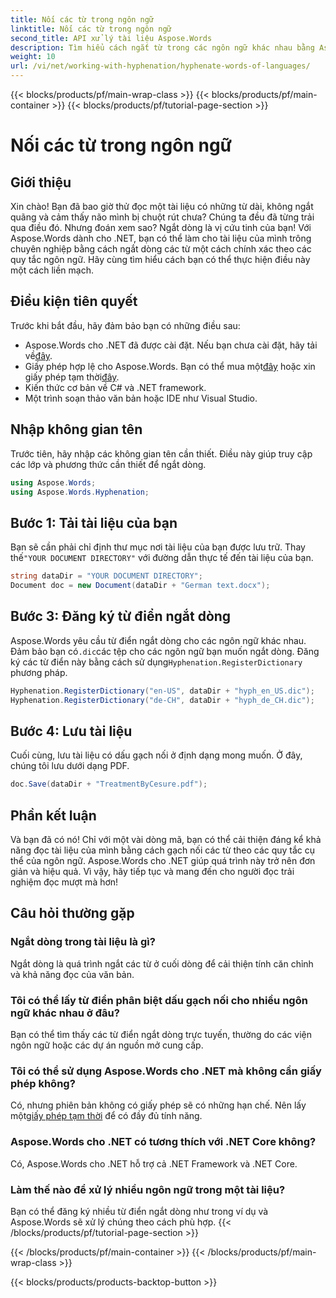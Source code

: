 ```yaml
---
title: Nối các từ trong ngôn ngữ
linktitle: Nối các từ trong ngôn ngữ
second_title: API xử lý tài liệu Aspose.Words
description: Tìm hiểu cách ngắt từ trong các ngôn ngữ khác nhau bằng Aspose.Words cho .NET. Thực hiện theo hướng dẫn chi tiết từng bước này để nâng cao khả năng đọc tài liệu của bạn.
weight: 10
url: /vi/net/working-with-hyphenation/hyphenate-words-of-languages/
---
```


{{< blocks/products/pf/main-wrap-class >}}
{{< blocks/products/pf/main-container >}}
{{< blocks/products/pf/tutorial-page-section >}}

# Nối các từ trong ngôn ngữ

## Giới thiệu

Xin chào! Bạn đã bao giờ thử đọc một tài liệu có những từ dài, không ngắt quãng và cảm thấy não mình bị chuột rút chưa? Chúng ta đều đã từng trải qua điều đó. Nhưng đoán xem sao? Ngắt dòng là vị cứu tinh của bạn! Với Aspose.Words dành cho .NET, bạn có thể làm cho tài liệu của mình trông chuyên nghiệp bằng cách ngắt dòng các từ một cách chính xác theo các quy tắc ngôn ngữ. Hãy cùng tìm hiểu cách bạn có thể thực hiện điều này một cách liền mạch.

## Điều kiện tiên quyết

Trước khi bắt đầu, hãy đảm bảo bạn có những điều sau:

-  Aspose.Words cho .NET đã được cài đặt. Nếu bạn chưa cài đặt, hãy tải về[đây](https://releases.aspose.com/words/net/).
-  Giấy phép hợp lệ cho Aspose.Words. Bạn có thể mua một[đây](https://purchase.aspose.com/buy) hoặc xin giấy phép tạm thời[đây](https://purchase.aspose.com/temporary-license/).
- Kiến thức cơ bản về C# và .NET framework.
- Một trình soạn thảo văn bản hoặc IDE như Visual Studio.

## Nhập không gian tên

Trước tiên, hãy nhập các không gian tên cần thiết. Điều này giúp truy cập các lớp và phương thức cần thiết để ngắt dòng.

```csharp
using Aspose.Words;
using Aspose.Words.Hyphenation;
```

## Bước 1: Tải tài liệu của bạn

 Bạn sẽ cần phải chỉ định thư mục nơi tài liệu của bạn được lưu trữ. Thay thế`"YOUR DOCUMENT DIRECTORY"` với đường dẫn thực tế đến tài liệu của bạn.

```csharp
string dataDir = "YOUR DOCUMENT DIRECTORY";
Document doc = new Document(dataDir + "German text.docx");
```

## Bước 3: Đăng ký từ điển ngắt dòng

 Aspose.Words yêu cầu từ điển ngắt dòng cho các ngôn ngữ khác nhau. Đảm bảo bạn có`.dic`các tệp cho các ngôn ngữ bạn muốn ngắt dòng. Đăng ký các từ điển này bằng cách sử dụng`Hyphenation.RegisterDictionary` phương pháp.

```csharp
Hyphenation.RegisterDictionary("en-US", dataDir + "hyph_en_US.dic");
Hyphenation.RegisterDictionary("de-CH", dataDir + "hyph_de_CH.dic");
```

## Bước 4: Lưu tài liệu

Cuối cùng, lưu tài liệu có dấu gạch nối ở định dạng mong muốn. Ở đây, chúng tôi lưu dưới dạng PDF.

```csharp
doc.Save(dataDir + "TreatmentByCesure.pdf");
```

## Phần kết luận

Và bạn đã có nó! Chỉ với một vài dòng mã, bạn có thể cải thiện đáng kể khả năng đọc tài liệu của mình bằng cách gạch nối các từ theo các quy tắc cụ thể của ngôn ngữ. Aspose.Words cho .NET giúp quá trình này trở nên đơn giản và hiệu quả. Vì vậy, hãy tiếp tục và mang đến cho người đọc trải nghiệm đọc mượt mà hơn!

## Câu hỏi thường gặp

### Ngắt dòng trong tài liệu là gì?
Ngắt dòng là quá trình ngắt các từ ở cuối dòng để cải thiện tính căn chỉnh và khả năng đọc của văn bản.

### Tôi có thể lấy từ điển phân biệt dấu gạch nối cho nhiều ngôn ngữ khác nhau ở đâu?
Bạn có thể tìm thấy các từ điển ngắt dòng trực tuyến, thường do các viện ngôn ngữ hoặc các dự án nguồn mở cung cấp.

### Tôi có thể sử dụng Aspose.Words cho .NET mà không cần giấy phép không?
 Có, nhưng phiên bản không có giấy phép sẽ có những hạn chế. Nên lấy một[giấy phép tạm thời](https://purchase.aspose.com/temporary-license) để có đầy đủ tính năng.

### Aspose.Words cho .NET có tương thích với .NET Core không?
Có, Aspose.Words cho .NET hỗ trợ cả .NET Framework và .NET Core.

### Làm thế nào để xử lý nhiều ngôn ngữ trong một tài liệu?
Bạn có thể đăng ký nhiều từ điển ngắt dòng như trong ví dụ và Aspose.Words sẽ xử lý chúng theo cách phù hợp.
{{< /blocks/products/pf/tutorial-page-section >}}

{{< /blocks/products/pf/main-container >}}
{{< /blocks/products/pf/main-wrap-class >}}

{{< blocks/products/products-backtop-button >}}
